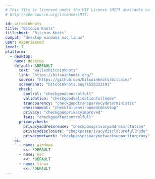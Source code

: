 ```yaml
---
# This file is licensed under the MIT License (MIT) available on
# http://opensource.org/licenses/MIT.

id: bitcoinknots
title: "Bitcoin Knots"
titleshort: "Bitcoin Knots"
compat: "desktop windows mac linux"
user: experienced
level: 1
platform:
  - desktop:
    name: desktop
    default: &DEFAULT
      text: "walletbitcoinknots"
      link: "https://bitcoinknots.org/"
      source: "https://github.com/bitcoinknots/bitcoin/"
      screenshot: "bitcoinknots.png?1528322191"
      check:
        control: "checkgoodcontrolfull"
        validation: "checkgoodvalidationfullnode"
        transparency: "checkgoodtransparencydeterministic"
        environment: "checkfailenvironmentdesktop"
        privacy: "checkgoodprivacyimproved"
        fees: "checkgoodfeecontrolfull"
      privacycheck:
        privacyaddressreuse: "checkpassprivacyaddressrotation"
        privacydisclosure: "checkpassprivacydisclosurefullnode"
        privacynetwork: "checkpassprivacynetworksupporttorproxy"
    os:
      - name: windows
        <<: *DEFAULT
      - name: mac
        <<: *DEFAULT
      - name: linux
        <<: *DEFAULT
---
```

